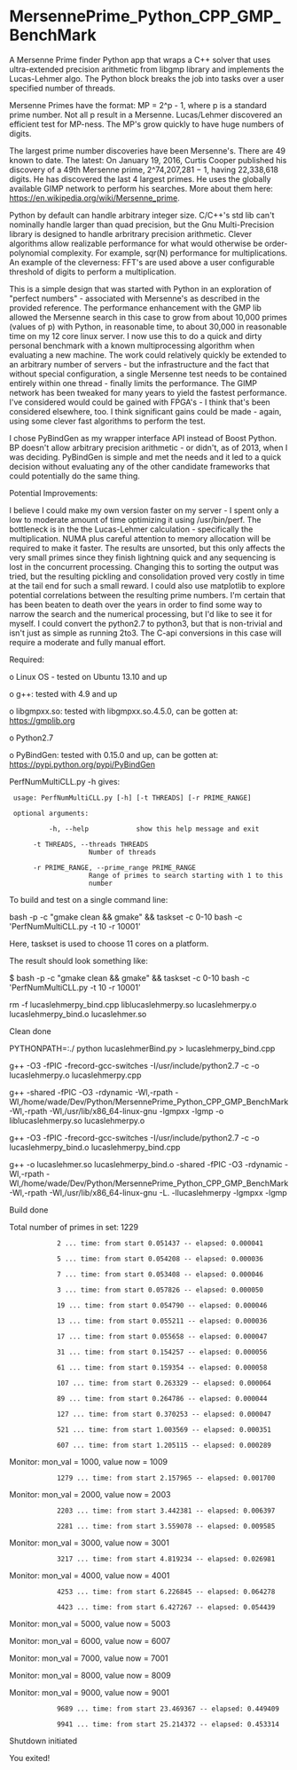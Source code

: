 # MersennePrime_Python_CPP_GMP_BenchMark
A Mersenne Prime finder Python app that wraps a C++ solver that uses ultra-extended precision arithmetic from libgmp library and implements the Lucas-Lehmer algo.  The Python block breaks the job into tasks over a user specified number of threads.

Mersenne Primes have the format: MP = 2^p - 1, where p is a standard prime number.  Not all p result in a Mersenne.  Lucas/Lehmer discovered an efficient test for MP-ness.  The MP's grow quickly to have huge numbers of digits.  

The largest prime number discoveries have been Mersenne's.  There are 49 known to date.  The latest: On January 19, 2016, Curtis Cooper published his discovery of a 49th Mersenne prime, 2^74,207,281 − 1, having 22,338,618 digits.  He has discovered the last 4 largest primes.  He uses the globally available GIMP network to perform his searches.  More about them here: https://en.wikipedia.org/wiki/Mersenne_prime.

Python by default can handle arbitrary integer size.  C/C++'s std lib can't nominally handle larger than quad precision, but the Gnu Multi-Precision library is designed to handle arbritrary precision arithmetic.  Clever algorithms allow realizable performance for what would otherwise be order-polynomial complexity.  For example, sqr(N) performance for multiplications.  An example of the cleverness: FFT's are used above a user configurable threshold of digits to perform a multiplication.

This is a simple design that was started with Python in an exploration of "perfect numbers" - associated with Mersenne's as described in the provided reference.  The performance enhancement with the GMP lib allowed the Mersenne search in this case to grow from about 10,000 primes (values of p) with Python, in reasonable time, to about 30,000 in reasonable time on my 12 core linux server.  I now use this to do a quick and dirty personal benchmark with a known multiprocessing algorithm when evaluating a new machine.  The work could relatively quickly be extended to an arbitrary number of servers - but the infrastructure and the fact that without special configuration, a single Mersenne test needs to be contained entirely within one thread - finally limits the performance.  The GIMP network has been tweaked for many years to yield the fastest performance.  I've considered would could be gained with FPGA's - I think that's been considered elsewhere, too.  I think significant gains could be made - again, using some clever fast algorithms to perform the test.

I chose PyBindGen as my wrapper interface API instead of Boost Python.  BP doesn't allow arbitrary precision arithmetic - or didn't, as of 2013, when I was deciding.  PyBindGen is simple and met the needs and it led to a quick decision without evaluating any of the other candidate frameworks that could potentially do the same thing.

Potential Improvements:

I believe I could make my own version faster on my server - I spent only a low to moderate amount of time optimizing it using /usr/bin/perf.  The bottleneck is in the the Lucas-Lehmer calculation - specifically the multiplication.  NUMA plus careful attention to memory allocation will be required to make it faster.  The results are unsorted, but this only affects the very small primes since they finish lightning quick and any sequencing is lost in the concurrent processing.  Changing this to sorting the output was tried, but the resulting pickling and consolidation proved very costly in time at the tail end for such a small reward.  I could also use matplotlib to explore potential correlations between the resulting prime numbers.  I'm certain that has been beaten to death over the years in order to find some way to narrow the search and the numerical processing, but I'd like to see it for myself.  I could convert the python2.7 to python3, but that is non-trivial and isn't just as simple as running 2to3.  The C-api conversions in this case will require a moderate and fully manual effort.

Required:

o Linux OS - tested on Ubuntu 13.10 and up

o g++: tested with 4.9 and up

o libgmpxx.so: tested with libgmpxx.so.4.5.0, can be gotten at: https://gmplib.org

o Python2.7

o PyBindGen: tested with 0.15.0 and up, can be gotten at: https://pypi.python.org/pypi/PyBindGen

PerfNumMultiCLL.py -h gives:
     
     usage: PerfNumMultiCLL.py [-h] [-t THREADS] [-r PRIME_RANGE]

     optional arguments:
     
     	      -h, --help            show this help message and exit
	      
  	      -t THREADS, --threads THREADS
                        Number of threads
			
  	      -r PRIME_RANGE, --prime_range PRIME_RANGE
                        Range of primes to search starting with 1 to this
                        number
			
To build and test on a single command line:

   bash -p -c "gmake clean && gmake" && taskset -c 0-10 bash -c 'PerfNumMultiCLL.py -t 10 -r 10001'

Here, taskset is used to choose 11 cores on a platform.

The result should look something like: 

$ bash -p -c "gmake clean && gmake" && taskset -c 0-10 bash -c 'PerfNumMultiCLL.py -t 10 -r 10001'

rm -f lucaslehmerpy_bind.cpp liblucaslehmerpy.so lucaslehmerpy.o lucaslehmerpy_bind.o lucaslehmer.so

Clean done

PYTHONPATH=:./ python lucaslehmerBind.py > lucaslehmerpy_bind.cpp

g++  -O3 -fPIC -frecord-gcc-switches -I/usr/include/python2.7 -c -o lucaslehmerpy.o lucaslehmerpy.cpp

g++ -shared -fPIC  -O3 -rdynamic -Wl,-rpath -Wl,/home/wade/Dev/Python/MersennePrime_Python_CPP_GMP_BenchMark -Wl,-rpath -Wl,/usr/lib/x86_64-linux-gnu -lgmpxx -lgmp -o liblucaslehmerpy.so lucaslehmerpy.o

g++  -O3 -fPIC -frecord-gcc-switches -I/usr/include/python2.7 -c -o lucaslehmerpy_bind.o lucaslehmerpy_bind.cpp

g++ -o lucaslehmer.so lucaslehmerpy_bind.o -shared -fPIC  -O3 -rdynamic -Wl,-rpath -Wl,/home/wade/Dev/Python/MersennePrime_Python_CPP_GMP_BenchMark -Wl,-rpath -Wl,/usr/lib/x86_64-linux-gnu -L. -llucaslehmerpy -lgmpxx -lgmp

Build done

Total number of primes in set:  1229

                2 ... time: from start 0.051437 -- elapsed: 0.000041
		
                5 ... time: from start 0.054208 -- elapsed: 0.000036
		
                7 ... time: from start 0.053408 -- elapsed: 0.000046
		
                3 ... time: from start 0.057826 -- elapsed: 0.000050
		
                19 ... time: from start 0.054790 -- elapsed: 0.000046
		
                13 ... time: from start 0.055211 -- elapsed: 0.000036
		
                17 ... time: from start 0.055658 -- elapsed: 0.000047
		
                31 ... time: from start 0.154257 -- elapsed: 0.000056
		
                61 ... time: from start 0.159354 -- elapsed: 0.000058
		
                107 ... time: from start 0.263329 -- elapsed: 0.000064
		
                89 ... time: from start 0.264786 -- elapsed: 0.000044
		
                127 ... time: from start 0.370253 -- elapsed: 0.000047
		
                521 ... time: from start 1.003569 -- elapsed: 0.000351
		
                607 ... time: from start 1.205115 -- elapsed: 0.000289
		
Monitor: mon_val = 1000, value now = 1009

                1279 ... time: from start 2.157965 -- elapsed: 0.001700
		
Monitor: mon_val = 2000, value now = 2003

                2203 ... time: from start 3.442381 -- elapsed: 0.006397
		
                2281 ... time: from start 3.559078 -- elapsed: 0.009585
		
Monitor: mon_val = 3000, value now = 3001

                3217 ... time: from start 4.819234 -- elapsed: 0.026981
		
Monitor: mon_val = 4000, value now = 4001

                4253 ... time: from start 6.226845 -- elapsed: 0.064278
		
                4423 ... time: from start 6.427267 -- elapsed: 0.054439
		
Monitor: mon_val = 5000, value now = 5003

Monitor: mon_val = 6000, value now = 6007

Monitor: mon_val = 7000, value now = 7001

Monitor: mon_val = 8000, value now = 8009

Monitor: mon_val = 9000, value now = 9001

                9689 ... time: from start 23.469367 -- elapsed: 0.449409
		
                9941 ... time: from start 25.214372 -- elapsed: 0.453314
		
Shutdown initiated

You exited!

